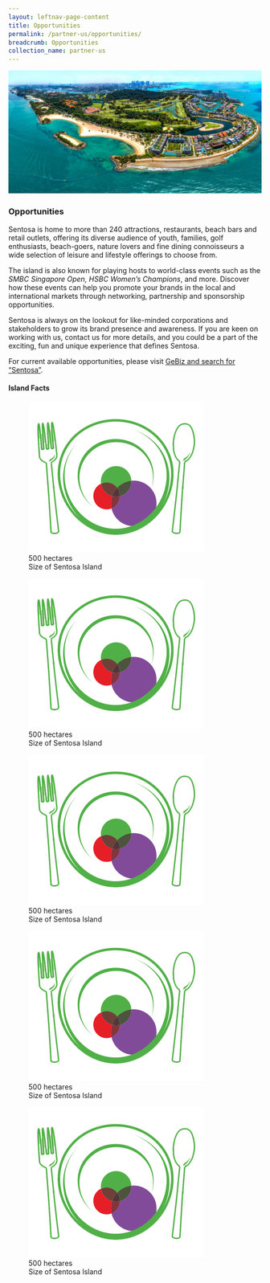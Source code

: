 ```yaml
---
layout: leftnav-page-content
title: Opportunities
permalink: /partner-us/opportunities/
breadcrumb: Opportunities
collection_name: partner-us
---
```

<div class="row">
	<div class="col is-12">
		<figure style="margin:0;">
			<img src="/images/partner-us/opportunities/sentosa-aerial.jpg" alt="Image of Sentosa (Aerial View)"/>
		</figure>
	</div>
</div>

### **Opportunities**

Sentosa is home to more than 240 attractions, restaurants, beach bars and retail outlets, offering its diverse audience of youth, families, golf enthusiasts, beach-goers, nature lovers and fine dining connoisseurs a wide selection of leisure and lifestyle offerings to choose from.

 The island is also known for playing hosts to world-class events such as the *SMBC Singapore Open, HSBC Women’s Champions*, and more. Discover how these events can help you promote your brands in the local and international markets through networking, partnership and sponsorship opportunities.

Sentosa is always on the lookout for like-minded corporations and stakeholders to grow its brand presence and awareness.  If you are keen on working with us, contact us for more details, and you could be a part of the exciting, fun and unique experience that defines Sentosa.

For current available opportunities, please visit [GeBiz and search for “Sentosa”](https://www.gebiz.gov.sg/). 

#### **Island Facts**

<div class="row">
    <div class="col is-4">
        <figure>
            <img src="/images/partner-us/opportunities/island-facts-dining.jpg" alt="Image of Island">
            <figcaption class="has-text-danger">500 hectares</figcaption>
            Size of Sentosa Island
        </figure>
    </div>
    <div class="col is-4">
        <figure>
            <img src="/images/partner-us/opportunities/island-facts-dining.jpg" alt="Image of Island">
            <figcaption class="has-text-danger">500 hectares</figcaption>
            Size of Sentosa Island
        </figure>
    </div>
    <div class="col is-4">
        <figure>
            <img src="/images/partner-us/opportunities/island-facts-dining.jpg" alt="Image of Island">
            <figcaption class="has-text-danger">500 hectares</figcaption>
            Size of Sentosa Island
        </figure>
    </div>
    <div class="col is-4">
        <figure>
            <img src="/images/partner-us/opportunities/island-facts-dining.jpg" alt="Image of Island">
            <figcaption class="has-text-danger">500 hectares</figcaption>
            Size of Sentosa Island
        </figure>
    </div>
    <div class="col is-4">
        <figure>
            <img src="/images/partner-us/opportunities/island-facts-dining.jpg" alt="Image of Island">
            <figcaption class="has-text-danger">500 hectares</figcaption>
            Size of Sentosa Island
        </figure>
    </div>
</div>